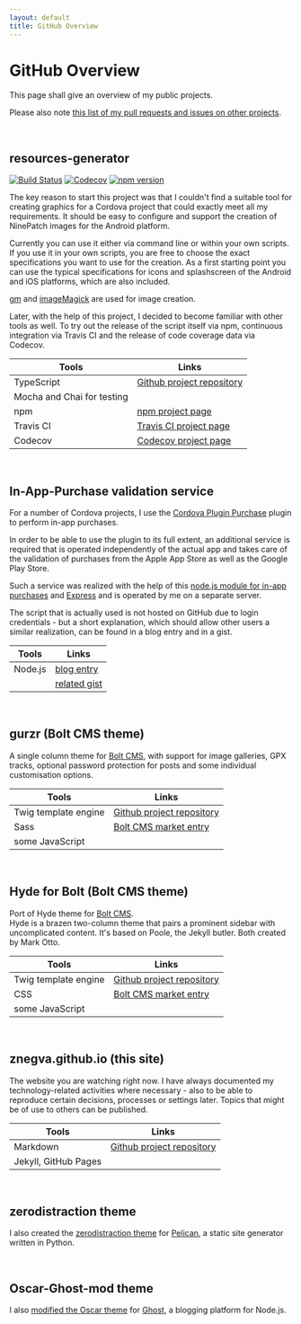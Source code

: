 ```yaml
---
layout: default
title: GitHub Overview
---
```



# GitHub Overview

This page shall give an overview of my public projects.

Please also note [this list of my pull requests and issues on other projects](https://github.com/search?q=author%3Aznegva&type=Issues).

&nbsp;

## resources-generator
[![Build Status](https://travis-ci.com/znegva/resources-generator.svg?branch=master)](https://travis-ci.com/znegva/resources-generator)
[![Codecov](https://codecov.io/gh/znegva/resources-generator/branch/master/graph/badge.svg)](https://codecov.io/gh/znegva/resources-generator)
[![npm version](https://badge.fury.io/js/resources-generator.svg)](https://badge.fury.io/js/resources-generator)

The key reason to start this project was that I couldn't find a suitable tool for creating graphics for a Cordova project that could exactly meet all my requirements.
It should be easy to configure and support the creation of NinePatch images for the Android platform.

Currently you can use it either via command line or within your own scripts.
If you use it in your own scripts, you are free to choose the exact specifications you want to use for the creation.
As a first starting point you can use the typical specifications for icons and splashscreen of the Android and iOS platforms, which are also included.

[gm](http://aheckmann.github.io/gm/) and [imageMagick](http://www.imagemagick.org/) are used for image creation.

Later, with the help of this project, I decided to become familiar with other tools as well.
To try out the release of the script itself via npm, continuous integration via Travis CI and the release of code coverage data via Codecov.

| Tools                      | Links                                                                      |
| -------------------------- | -------------------------------------------------------------------------- |
| TypeScript                 | [Github project repository](https://github.com/znegva/resources-generator) |
| Mocha and Chai for testing |                                                                            |
| npm                        | [npm project page](https://www.npmjs.com/package/resources-generator)      |
| Travis CI                  | [Travis CI project page](https://travis-ci.com/znegva/resources-generator) |
| Codecov                    | [Codecov project page](https://codecov.io/gh/znegva/resources-generator)   |


&nbsp;

## In-App-Purchase validation service
<i class="fas fa-server"></i>
<i class="fab fa-node-js"></i>

For a number of Cordova projects, I use the [Cordova Plugin Purchase](https://github.com/j3k0/cordova-plugin-purchase) plugin to perform in-app purchases.

In order to be able to use the plugin to its full extent, an additional service is required that is operated independently of the actual app and takes care of the validation of purchases from the Apple App Store as well as the Google Play Store.

Such a service was realized with the help of this [node.js module for in-app purchases](https://github.com/voltrue2/in-app-purchase) and [Express](https://expressjs.com/) and is operated by me on a separate server.

The script that is actually used is not hosted on GitHub due to login credentials - but a short explanation, which should allow other users a similar realization, can be found in a blog entry and in a gist.

| Tools   | Links                                                                            |
| ------- | -------------------------------------------------------------------------------- |
| Node.js | [blog entry](https://znegva.github.io/2018/12/12/simple-validation-service.html) |
|         | [related gist](https://gist.github.com/znegva/18c19acb2272cfce24583221a3b0251e)  |

&nbsp;

## gurzr (Bolt CMS theme)

<i class="fab fa-php"></i>
<i class="fab fa-html5"></i>
<i class="fab fa-sass"></i>
<i class="fab fa-css3"></i>
<i class="fab fa-js"></i> 

A single column theme for [Bolt CMS](//bolt.cm), with support for image galleries, GPX tracks, optional password protection for posts and some individual customisation options.

| Tools                | Links                                                                        |
| -------------------- | ---------------------------------------------------------------------------- |
| Twig template engine | [Github project repository](https://github.com/znegva/gurzr)                 |
| Sass                 | [Bolt CMS market entry](https://market.bolt.cm/view/znegva/bolt-theme-gurzr) |
| some JavaScript      |                                                                              |

&nbsp;

## Hyde for Bolt (Bolt CMS theme)
<i class="fab fa-php"></i>
<i class="fab fa-html5"></i>
<i class="fab fa-css3"></i>
<i class="fab fa-js"></i>

Port of Hyde theme for [Bolt CMS](//bolt.cm).  
Hyde is a brazen two-column theme that pairs a prominent sidebar with uncomplicated content. It's based on Poole, the Jekyll butler. Both created by Mark Otto.

| Tools                | Links                                                                       |
| -------------------- | --------------------------------------------------------------------------- |
| Twig template engine | [Github project repository](https://github.com/znegva/hyde-for-bolt)        |
| CSS                  | [Bolt CMS market entry](https://market.bolt.cm/view/znegva/bolt-theme-hyde) |
| some JavaScript      |                                                                             |


&nbsp;

## znegva.github.io (this site)
<i class="fab fa-github"></i>
<i class="fab fa-markdown"></i>

The website you are watching right now.
I have always documented my technology-related activities where necessary - also to be able to reproduce certain decisions, processes or settings later.
Topics that might be of use to others can be published.

| Tools                | Links                                                                   |
| -------------------- | ----------------------------------------------------------------------- |
| Markdown             | [Github project repository](https://github.com/znegva/znegva.github.io) |
| Jekyll, GitHub Pages |                                                                         |

&nbsp;

## zerodistraction theme
<i class="fab fa-python"></i>
<i class="fab fa-html5"></i>
<i class="fab fa-css3"></i>
<i class="fab fa-js"></i>

I also created the [zerodistraction theme](https://github.com/znegva/zerodistraction-theme) for [Pelican](https://blog.getpelican.com/), a static site generator written in Python.

&nbsp;

## Oscar-Ghost-mod theme
<i class="fab fa-node-js"></i>
<i class="fab fa-html5"></i>
<i class="fab fa-css3"></i>

I also [modified the Oscar theme](https://github.com/znegva/oscar-ghost-mod) for [Ghost](https://ghost.org/), a blogging platform for Node.js.


<!--
## Appreciations

- <https://github.com/2016rshah/githubchart-api>
  - <img src="http://ghchart.rshah.org/267CB9/znegva" alt="znegva's Github chart" />

-->
